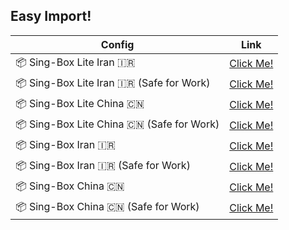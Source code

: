 ## Easy Import!
| Config | Link |
| ------ | ---- |
| 📦 Sing-Box Lite Iran 🇮🇷 | <a href="sing-box://import-remote-profile?url=https%3A//cdn.jsdelivr.net/gh/demarcush/breakfree%40master/release/Sing-Box/ir-lite.json#Breakfree%20Lite%20Iran%20%F0%9F%87%AE%F0%9F%87%B7">Click Me!</a> |
| 📦 Sing-Box Lite Iran 🇮🇷 (Safe for Work) | <a href="sing-box://import-remote-profile?url=https%3A//cdn.jsdelivr.net/gh/demarcush/breakfree%40master/release/Sing-Box/ir-sfw-lite.json#Breakfree%20Lite%20Iran%20%F0%9F%87%AE%F0%9F%87%B7%20%28Safe%20for%20Work%29">Click Me!</a> |
| 📦 Sing-Box Lite China 🇨🇳 | <a href="sing-box://import-remote-profile?url=https%3A//cdn.jsdelivr.net/gh/demarcush/breakfree%40master/release/Sing-Box/cn-lite.json#Breakfree%20Lite%20China%20%F0%9F%87%A8%F0%9F%87%B3">Click Me!</a> |
| 📦 Sing-Box Lite China 🇨🇳 (Safe for Work) | <a href="sing-box://import-remote-profile?url=https%3A//cdn.jsdelivr.net/gh/demarcush/breakfree%40master/release/Sing-Box/cn-sfw-lite.json#Breakfree%20Lite%20China%20%F0%9F%87%A8%F0%9F%87%B3%20%28Safe%20for%20Work%29">Click Me!</a> |
| 📦 Sing-Box Iran 🇮🇷 | <a href="sing-box://import-remote-profile?url=https%3A//cdn.jsdelivr.net/gh/demarcush/breakfree%40master/release/Sing-Box/ir.json#Breakfree%20Iran%20%F0%9F%87%AE%F0%9F%87%B">Click Me!</a> |
| 📦 Sing-Box Iran 🇮🇷 (Safe for Work) | <a href="sing-box://import-remote-profile?url=https%3A//cdn.jsdelivr.net/gh/demarcush/breakfree%40master/release/Sing-Box/ir-sfw.json#Breakfree%20Iran%20%F0%9F%87%AE%F0%9F%87%B7%20%28Safe%20for%20Work%29">Click Me!</a> |
| 📦 Sing-Box China 🇨🇳 | <a href="sing-box://import-remote-profile?url=https%3A//cdn.jsdelivr.net/gh/demarcush/breakfree%40master/release/Sing-Box/cn.json#Breakfree%20China%20%F0%9F%87%A8%F0%9F%87%B3">Click Me!</a> |
| 📦 Sing-Box China 🇨🇳 (Safe for Work) | <a href="sing-box://import-remote-profile?url=https%3A//cdn.jsdelivr.net/gh/demarcush/breakfree%40master/release/Sing-Box/cn-sfw.json#Breakfree%20China%20%F0%9F%87%A8%F0%9F%87%B3%20%28Safe%20for%20Work%29">Click Me!</a> |
